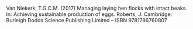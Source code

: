 Van Niekerk, T.G.C.M. (2017) Managing laying hen flocks with intact beaks. In: Achieving sustainable production of eggs. Roberts, J. Cambridge: Burleigh Dodds Science Publishing Limited – ISBN 9781786760807